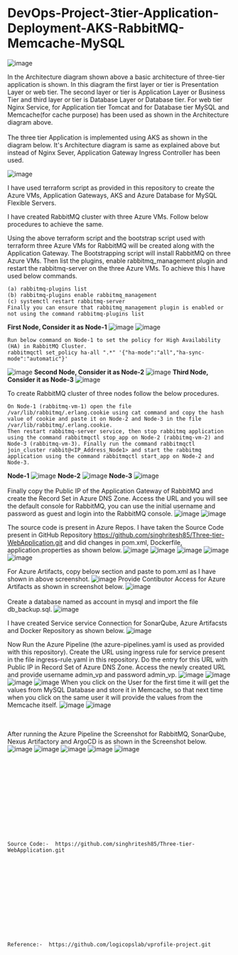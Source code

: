 # DevOps-Project-3tier-Application-Deployment-AKS-RabbitMQ-Memcache-MySQL
![image](https://github.com/singhritesh85/DevOps-Project-3tier-Application-Deployment-AKS-RabbitMQ-Memcache-MySQL/assets/56765895/482ebf42-eb81-4fc4-9d26-eb41cd18a3cf)

In the Architecture diagram shown above a basic architecture of three-tier application is shown. In this diagram the first layer or tier is Presentation Layer or web tier. The second layer or tier is Application Layer or Business Tier and third layer or tier is Database Layer or Database tier. For web tier Nginx Service, for Application tier Tomcat and for Database tier MySQL and Memcache(for cache purpose) has been used as shown in the Architecture diagram above.
<br><br/>
The three tier Application is implemented using AKS as shown in the diagram below. It's Architecture diagram is same as explained above but instead of Nginx Sever, Application Gateway Ingress Controller has been used.

![image](https://github.com/singhritesh85/DevOps-Project-3tier-Application-Deployment-AKS-RabbitMQ-Memcache-MySQL/assets/56765895/dfb02adb-020a-430d-a106-f6086bf1ce95)

I have used terraform script as provided in this repository to create the Azure VMs, Application Gateways, AKS and Azure Database for MySQL Flexible Servers.

I have created RabbitMQ cluster with three Azure VMs. Follow below procedures to achieve the same.

Using the above terraform script and the bootstrap script used with terraform three Azure VMs for RabbitMQ will be created along with the Application Gateway.
The Bootstrapping script will install RabbitMQ on three Azure VMs. Then list the plugins, enable rabbitmq_management plugin and restart the rabbitmq-server on the three Azure VMs. To achieve this I have used below commands.
```
(a) rabbitmq-plugins list
(b) rabbitmq-plugins enable rabbitmq_management
(c) systemctl restart rabbitmq-server
Finally you can ensure that rabbitmq_management plugin is enabled or not using the command rabbitmq-plugins list
```
**First Node, Consider it as Node-1**
![image](https://github.com/singhritesh85/DevOps-Project-3tier-Application-Deployment-AKS-RabbitMQ-Memcache-MySQL/assets/56765895/35fd035e-0d1b-400b-8f98-ba3a025851e3)
![image](https://github.com/singhritesh85/DevOps-Project-3tier-Application-Deployment-AKS-RabbitMQ-Memcache-MySQL/assets/56765895/6990f16d-f80b-4148-bea8-ac2e15c3349a)
```
Run below command on Node-1 to set the policy for High Availability (HA) in RabbitMQ Cluster.
rabbitmqctl set_policy ha-all ".*" '{"ha-mode":"all","ha-sync-mode":"automatic"}'
```
![image](https://github.com/singhritesh85/DevOps-Project-3tier-Application-Deployment-AKS-RabbitMQ-Memcache-MySQL/assets/56765895/796a981b-442c-42f1-8826-e36893ee25ef)
**Second Node, Consider it as Node-2**
![image](https://github.com/singhritesh85/DevOps-Project-3tier-Application-Deployment-AKS-RabbitMQ-Memcache-MySQL/assets/56765895/32b7736d-0c85-4a74-a67d-b6d04e4afb77)
**Third Node, Consider it as Node-3**
![image](https://github.com/singhritesh85/DevOps-Project-3tier-Application-Deployment-AKS-RabbitMQ-Memcache-MySQL/assets/56765895/28f8d608-5f77-47a3-a935-d625219a93cd)

To create RabbitMQ cluster of three nodes follow the below procedures.
```
On Node-1 (rabbitmq-vm-1) open the file /var/lib/rabbitmq/.erlang.cookie using cat command and copy the hash value of cookie and paste it on Node-2 and Node-3 in the file /var/lib/rabbitmq/.erlang.cookie.
Then restart rabbitmq-server service, then stop rabbitmq application using the command rabbitmqctl stop_app on Node-2 (rabbitmq-vm-2) and Node-3 (rabbitmq-vm-3). Finally run the command rabbitmqctl join_cluster rabbit@<IP_Address_Node1> and start the rabbitmq application using the command rabbitmqctl start_app on Node-2 and Node-3.
```
**Node-1**
![image](https://github.com/singhritesh85/DevOps-Project-3tier-Application-Deployment-AKS-RabbitMQ-Memcache-MySQL/assets/56765895/0799cd86-1e32-4f25-8a26-b689db591369)
**Node-2**
![image](https://github.com/singhritesh85/DevOps-Project-3tier-Application-Deployment-AKS-RabbitMQ-Memcache-MySQL/assets/56765895/f11288ad-bceb-442a-b07d-d33ffc8ee555)
**Node-3**
![image](https://github.com/singhritesh85/DevOps-Project-3tier-Application-Deployment-AKS-RabbitMQ-Memcache-MySQL/assets/56765895/2f69144b-c910-415d-b539-28080f2c3ffc)
<br><br/>
Finally copy the Public IP of the Application Gateway of RabbitMQ and create the Record Set in Azure DNS Zone. Access the URL and you will see the default console for RabbitMQ, you can use the initial username and password as guest and login into the RabbitMQ console.
![image](https://github.com/singhritesh85/DevOps-Project-3tier-Application-Deployment-AKS-RabbitMQ-Memcache-MySQL/assets/56765895/40afcab3-70e5-4cdb-abf4-ec31e0bfb704)
![image](https://github.com/singhritesh85/DevOps-Project-3tier-Application-Deployment-AKS-RabbitMQ-Memcache-MySQL/assets/56765895/bec24e74-a2e1-4d62-883d-70e0d9c3d590)

The source code is present in Azure Repos. I have taken the Source Code present in GitHub Repository https://github.com/singhritesh85/Three-tier-WebApplication.git and did changes in pom.xml, Dockerfile, application.properties as shown below.
![image](https://github.com/singhritesh85/DevOps-Project-3tier-Application-Deployment-AKS-RabbitMQ-Memcache-MySQL/assets/56765895/6ac43e57-0fda-4875-8cd0-209e713bd071)
![image](https://github.com/singhritesh85/DevOps-Project-3tier-Application-Deployment-AKS-RabbitMQ-Memcache-MySQL/assets/56765895/fbc78d53-0463-4826-bb77-470a67961e64)
![image](https://github.com/singhritesh85/DevOps-Project-3tier-Application-Deployment-AKS-RabbitMQ-Memcache-MySQL/assets/56765895/8642df42-993e-4413-93c2-b85559891020)
![image](https://github.com/singhritesh85/DevOps-Project-3tier-Application-Deployment-AKS-RabbitMQ-Memcache-MySQL/assets/56765895/d9771bb1-b839-4b11-8808-2fab921c5119)
![image](https://github.com/singhritesh85/DevOps-Project-3tier-Application-Deployment-AKS-RabbitMQ-Memcache-MySQL/assets/56765895/c26edc3a-4d1b-4cdc-92da-584fe6ab3179)

For Azure Artifacts, copy below section and paste to pom.xml as I have shown in above screenshot.
![image](https://github.com/singhritesh85/DevOps-Project-3tier-Application-Deployment-AKS-RabbitMQ-Memcache-MySQL/assets/56765895/913dd4de-c185-44dc-9426-11908005cf28)
Provide Contibutor Access for Azure Artifacts as shown in screenshot below.
![image](https://github.com/singhritesh85/DevOps-Project-3tier-Application-Deployment-AKS-RabbitMQ-Memcache-MySQL/assets/56765895/619d8baf-3add-4556-afb5-b1d5d3e66afd)
<br><br/>
Create a database named as account in mysql and import the file db_backup.sql. 
![image](https://github.com/singhritesh85/DevOps-Project-3tier-Application-Deployment-AKS-RabbitMQ-Memcache-MySQL/assets/56765895/c069b23f-f058-4fea-9440-834fb7740133)

I have created Service service Connection for SonarQube, Azure Artifacsts and Docker Repository as shown below.
![image](https://github.com/singhritesh85/DevOps-Project-3tier-Application-Deployment-AKS-RabbitMQ-Memcache-MySQL/assets/56765895/5e3e05ec-d8ca-482d-a74e-22adc671ff2b)

Now Run the Azure Pipeline (the azure-pipelines.yaml is used as provided with this repository). Create the URL using ingress rule for service present in the file ingress-rule.yaml in this repository. Do the entry for this URL with Public IP in Record Set of Azure DNS Zone. Access the newly created URL and provide username admin_vp and password admin_vp.
![image](https://github.com/singhritesh85/DevOps-Project-3tier-Application-Deployment-AKS-RabbitMQ-Memcache-MySQL/assets/56765895/1884ada8-64d6-4141-bd86-f0dfdae3c610)
![image](https://github.com/singhritesh85/DevOps-Project-3tier-Application-Deployment-AKS-RabbitMQ-Memcache-MySQL/assets/56765895/0a3a808b-55ab-428b-89ab-a37eb811c554)
![image](https://github.com/singhritesh85/DevOps-Project-3tier-Application-Deployment-AKS-RabbitMQ-Memcache-MySQL/assets/56765895/783e3b59-40b2-413f-a126-1b386777af81)
![image](https://github.com/singhritesh85/DevOps-Project-3tier-Application-Deployment-AKS-RabbitMQ-Memcache-MySQL/assets/56765895/345f74c8-c782-4fdd-9878-a3b5c21c5931)
When you click on the User for the first time it will get the values from MySQL Database and store it in Memcache, so that next time when you click on the same user it will provide the values from the Memcache itself.
![image](https://github.com/singhritesh85/DevOps-Project-3tier-Application-Deployment-AKS-RabbitMQ-Memcache-MySQL/assets/56765895/36f4d33c-cbd6-462e-8899-6fe17f783a22)
![image](https://github.com/singhritesh85/DevOps-Project-3tier-Application-Deployment-AKS-RabbitMQ-Memcache-MySQL/assets/56765895/8b3a2cad-a36a-4a98-80b8-f7be94e3fe40)

<br><br/>
After running the Azure Pipeline the Screenshot for RabbitMQ, SonarQube, Nexus Artifactory and ArgoCD is as shown in the Screenshot below.
![image](https://github.com/singhritesh85/DevOps-Project-3tier-Application-Deployment-AKS-RabbitMQ-Memcache-MySQL/assets/56765895/faa15af6-5176-4fc7-94de-39079de9df5f)
![image](https://github.com/singhritesh85/DevOps-Project-3tier-Application-Deployment-AKS-RabbitMQ-Memcache-MySQL/assets/56765895/d99d5211-272d-422d-a252-6a82bbe19469)
![image](https://github.com/singhritesh85/DevOps-Project-3tier-Application-Deployment-AKS-RabbitMQ-Memcache-MySQL/assets/56765895/cb9238e9-34d4-451b-aab5-fe38f0b25679)
![image](https://github.com/singhritesh85/DevOps-Project-3tier-Application-Deployment-AKS-RabbitMQ-Memcache-MySQL/assets/56765895/6e74fce2-838d-436c-9a9e-a10dd463876c)
![image](https://github.com/singhritesh85/DevOps-Project-3tier-Application-Deployment-AKS-RabbitMQ-Memcache-MySQL/assets/56765895/0468da53-6ded-4290-98a8-7bc6e2f30d77)

<br><br/>
<br><br/>
<br><br/>
<br><br/>
<br><br/>
```
Source Code:-  https://github.com/singhritesh85/Three-tier-WebApplication.git
```
<br><br/>
<br><br/>
<br><br/>
<br><br/>
<br><br/>
```
Reference:-  https://github.com/logicopslab/vprofile-project.git
```
